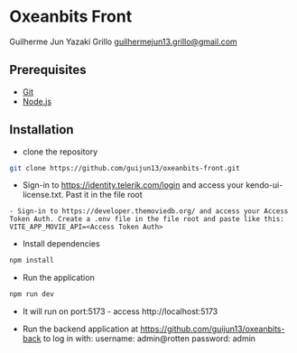 # Oxeanbits Front
Guilherme Jun Yazaki Grillo
guilhermejun13.grillo@gmail.com

## Prerequisites

* [Git](https://git-scm.com)
* [Node.js](https://nodejs.org/en/)

## Installation

- clone the repository
```bash
git clone https://github.com/guijun13/oxeanbits-front.git
```

- Sign-in to https://identity.telerik.com/login and access your kendo-ui-license.txt. Past it in the file root

```
- Sign-in to https://developer.themoviedb.org/ and access your Access Token Auth. Create a .env file in the file root and paste like this:
VITE_APP_MOVIE_API=<Access Token Auth>
```
- Install dependencies
```bash
npm install
```
- Run the application
```bash
npm run dev

```
- It will run on port:5173 - access http://localhost:5173

- Run the backend application at https://github.com/guijun13/oxeanbits-back to log in with:
username: admin@rotten
password: admin


